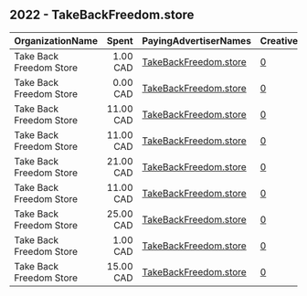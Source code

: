 ## 2022 - TakeBackFreedom.store 
|OrganizationName|Spent|PayingAdvertiserNames|CreativeUrls|Impressions|Genders|AgeBrackets|CountryCodes|BillingAddresses|CandidateBallotInformation|
|:---|---:|:---|:---|---:|:---|:---|:---|:---|:---|
|Take Back Freedom Store|1.00 CAD|[TakeBackFreedom.store](2022/TakeBackFreedom.store.md)|[0](https://www.snap.com/political-ads/asset/3e975a7e975f277f112e52b48d9fa81157cf3006dba561015af8bda845125b11?mediaType=mp4)|492||18+|canada|CA|Trucker Protesters|
|Take Back Freedom Store|0.00 CAD|[TakeBackFreedom.store](2022/TakeBackFreedom.store.md)|[0](https://www.snap.com/political-ads/asset/4dff083b0b584862ae0c52cbe575841c5682fdbf1c7e9612dfdc7ff27afbdd65?mediaType=png)|36||18+|canada|CA|Trucker Protesters|
|Take Back Freedom Store|11.00 CAD|[TakeBackFreedom.store](2022/TakeBackFreedom.store.md)|[0](https://www.snap.com/political-ads/asset/44b5b06d8c2e9dc676a8459224dbd8ff941b0f6114811460b25220c572401660?mediaType=mp4)|2,568||18+|canada|CA||
|Take Back Freedom Store|11.00 CAD|[TakeBackFreedom.store](2022/TakeBackFreedom.store.md)|[0](https://www.snap.com/political-ads/asset/4dff083b0b584862ae0c52cbe575841c5682fdbf1c7e9612dfdc7ff27afbdd65?mediaType=png)|2,334||18+|canada|CA|Trucker Protesters|
|Take Back Freedom Store|21.00 CAD|[TakeBackFreedom.store](2022/TakeBackFreedom.store.md)|[0](https://www.snap.com/political-ads/asset/44b5b06d8c2e9dc676a8459224dbd8ff941b0f6114811460b25220c572401660?mediaType=mp4)|4,878||18+|canada|CA|Trucker Protesters|
|Take Back Freedom Store|11.00 CAD|[TakeBackFreedom.store](2022/TakeBackFreedom.store.md)|[0](https://www.snap.com/political-ads/asset/3e975a7e975f277f112e52b48d9fa81157cf3006dba561015af8bda845125b11?mediaType=mp4)|2,809||18+|canada|CA||
|Take Back Freedom Store|25.00 CAD|[TakeBackFreedom.store](2022/TakeBackFreedom.store.md)|[0](https://www.snap.com/political-ads/asset/4dff083b0b584862ae0c52cbe575841c5682fdbf1c7e9612dfdc7ff27afbdd65?mediaType=png)|6,613||18+|canada|CA|Trucker Protesters|
|Take Back Freedom Store|1.00 CAD|[TakeBackFreedom.store](2022/TakeBackFreedom.store.md)|[0](https://www.snap.com/political-ads/asset/8a9d8291863fbaae7d64f77b4b57e073168b19e1f494d59d2ac5822dc840b653?mediaType=png)|332||18+|canada|CA|Trucker Protesters|
|Take Back Freedom Store|15.00 CAD|[TakeBackFreedom.store](2022/TakeBackFreedom.store.md)|[0](https://www.snap.com/political-ads/asset/8a9d8291863fbaae7d64f77b4b57e073168b19e1f494d59d2ac5822dc840b653?mediaType=png)|3,597||18+|canada|CA|Trucker Protesters|
